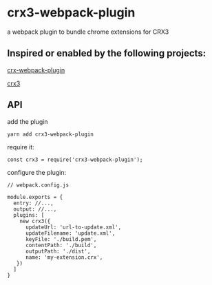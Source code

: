 # crx3-webpack-plugin
a webpack plugin to bundle chrome extensions for CRX3

## Inspired or enabled by the following projects:
[crx-webpack-plugin](https://github.com/johnagan/crx-webpack-plugin)

[crx3](https://github.com/ahwayakchih/crx3)

## API

add the plugin
```
yarn add crx3-webpack-plugin
```

require it:
```
const crx3 = require('crx3-webpack-plugin');
```

configure the plugin:
```
// webpack.config.js

module.exports = {
  entry: //...,
  output: //...,
  plugins: [
    new crx3({
      updateUrl: 'url-to-update.xml',
      updateFilename: 'update.xml',
      keyFile: './build.pem',
      contentPath: './build',
      outputPath: './dist',
      name: 'my-extension.crx',
   })
  ]
}
```




